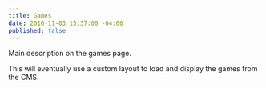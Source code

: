 ```yaml
---
title: Games
date: 2016-11-03 15:37:00 -04:00
published: false
---
```



Main description on the games page.

This will eventually use a custom layout to load and display the games from the CMS.